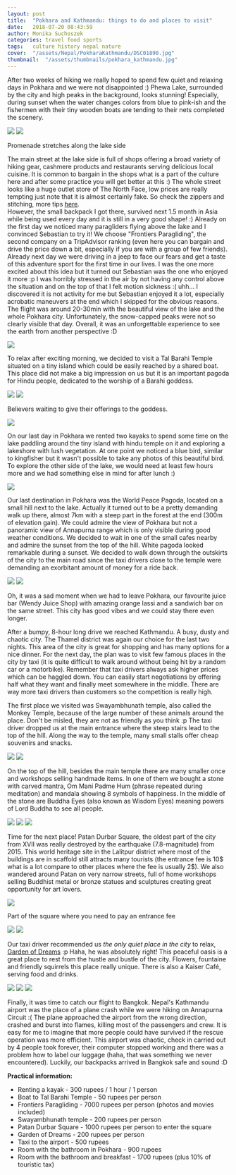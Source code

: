 ```yaml
---
layout: post
title:  "Pokhara and Kathmandu: things to do and places to visit"
date:   2018-07-20 08:43:59
author: Monika Suchoszek
categories: travel food sports
tags:	culture history nepal nature
cover:  "/assets/Nepal/PokharaKathmandu/DSC01890.jpg"
thumbnail:  "/assets/thumbnails/pokhara_kathmandu.jpg"
---
```


After two weeks of hiking we really hoped to spend few quiet and relaxing days in Pokhara and we were not 
disappointed :) Phewa Lake, surrounded by the city and high peaks in the background, looks stunning! Especially, 
during sunset when the water changes colors from blue to pink-ish and the fishermen with their tiny wooden 
boats are tending to their nets completed the scenery.

<img src="/assets/Nepal/PokharaKathmandu/DSC01890.jpg" />
<img src="/assets/Nepal/PokharaKathmandu/IMG_20180318_175312640_HDR.jpg">
<p class="caption">Promenade stretches along the lake side</p>

The main street at the lake side is full of shops offering a broad variety of hiking gear, cashmere products 
and restaurants serving delicious local cuisine. It is common to bargain in the shops what is a part of the 
culture here and after some practice you will get better at this :) The whole street looks like a huge outlet 
store of The North Face, low prices are really tempting just note that it is almost certainly fake. So check 
the zippers and stitching, more tips <a href="https://www.himalayanwonders.com/blog/6-tips-buying-cheap-trekking-gear-kathmandu.html">here</a>.  
However, the small backpack I got there, survived next 1.5 month in Asia while being used every day and it is 
still in a very good shape! :) Already on the first day we noticed many paragliders flying above the lake and 
I convinced Sebastian to try it! We choose  "Frontiers Paragliding", the second company on a TripAdvisor ranking 
(even here you can bargain and drive the price down a bit, especially if you are with a group of few friends). 
Already next day we were driving in a jeep to face our fears and get a taste of this adventure sport for the 
first time in our lives. I was the one more excited about this idea but it turned out Sebastian was the one who 
enjoyed it more :p I was horribly stressed in the air by not having any control above the situation and on the 
top of that I felt motion sickness :( uhh... I discovered it is not activity for me but Sebastian enjoyed it a 
lot, especially acrobatic maneuvers at the end which I skipped for the obvious reasons. The flight was around 
20-30min with the beautiful view of the lake and the whole Pokhara city. Unfortunately, the snow-capped peaks 
were not so clearly visible that day. Overall, it was an unforgettable experience to see the earth from another 
perspective :D

<img src="/assets/Nepal/PokharaKathmandu/G0034109.JPG" />

To relax after exciting morning, we decided to visit a Tal Barahi Temple situated on a tiny island which could 
be easily reached by a shared boat. This place did not make a big impression on us but it is an important pagoda 
for Hindu people, dedicated to the worship of a Barahi goddess.

<img src="/assets/Nepal/PokharaKathmandu/IMG_20180319_164321517.jpg" />
<img src="/assets/Nepal/PokharaKathmandu/DSC01893.jpg" />
<p class="caption">Believers waiting to give their offerings to the goddess.</p>
<img src="/assets/Nepal/PokharaKathmandu/DSC01899.jpg" />

On our last day in Pokhara we rented two kayaks to spend some time on the lake paddling around the tiny 
island with hindu temple on it and exploring a lakeshore with lush vegetation. At one point we noticed a 
blue bird, similar to kingfisher but it wasn't possible to take any photos of this beautiful bird. To explore 
the other side of the lake, we would need at least few hours more and we had something else in mind for after
lunch :)

<img src="/assets/Nepal/PokharaKathmandu/GOPR7781.jpg" />

Our last destination in Pokhara was the World Peace Pagoda, located on a small hill next to the lake. Actually it turned
out to be a pretty demanding walk up there, almost 7km with a steep part in the forest at the end (300m of elevation
gain). We could admire the view of Pokhara but not a panoramic view of Annapurna range which is only visible during
good weather conditions. We decided to wait in one of the small cafes nearby and admire the sunset from the top of
the hill. White pagoda looked remarkable during a sunset. We decided to walk down through the outskirts of the 
city to the main road since the taxi drivers close to the temple were demanding an exorbitant amount of money for
a ride back.

<img src="/assets/Nepal/PokharaKathmandu/DSC01924.1.jpg">
<img src="/assets/Nepal/PokharaKathmandu/DSC01922.jpg">

Oh, it was a sad moment when we had to leave Pokhara, our favourite juice bar (Wendy Juice Shop) with amazing 
orange lassi and a sandwich bar on the same street. This city has good vibes and we could stay there even longer.

After a bumpy, 8-hour long drive we reached Kathmandu. A busy, dusty and chaotic city. The Thamel district was again 
our choice for the last two nights. This area of the city is great for shopping and has many options for a 
nice dinner. For the next day, the plan was to visit few famous places in the city by taxi (it is quite difficult 
to walk around without being hit by a random car or a motorbike). Remember that taxi drivers always ask higher 
prices which can be haggled down. You can easily start negotiations by offering half what they want and finally meet 
somewhere in the middle. There are way more taxi drivers than customers so the competition is really high. 

The first place we visited was Swayambhunath temple, also called the Monkey Temple, because of the large number of 
these animals around the place. 
Don't be misled, they are not as friendly as you think :p The taxi driver dropped us at the main entrance where the 
steep stairs lead  to the top of the hill. Along the way to the temple, many small stalls offer cheap souvenirs 
and snacks.

<img src="/assets/Nepal/PokharaKathmandu/DSC01944.jpg">
<img src="/assets/Nepal/PokharaKathmandu/DSC01951.jpg">

On the top of the hill, besides the main temple there are many smaller once and workshops selling handmade items. 
In one of them we bought a stone with carved mantra, Om Mani Padme Hum (phrase repeated during meditation) and 
mandala showing 8 symbols of happiness. In the middle of the stone are Buddha Eyes (also known as Wisdom Eyes) 
meaning powers of Lord Buddha to see all people.

<img src="/assets/Nepal/PokharaKathmandu/IMG_20180322_164116395_HDR1.jpg">
<img src="/assets/Nepal/PokharaKathmandu/DSC01958.jpg">
<img src="/assets/Nepal/PokharaKathmandu/DSC01970.jpg">

Time for the next place! Patan Durbar Square, the oldest part of the city from XVII was really destroyed by the 
earthquake (7.8-magnitude) from 2015. This world heritage site in the Lalitpur district where most of the buildings 
are in scaffold still attracts many tourists (the entrance fee is 10$ what is a lot compare to other places where 
the fee is usually 2$). We also wandered around Patan on very narrow streets, full of home workshops selling 
Buddhist metal or bronze statues and sculptures creating great opportunity for art lovers.

<img src="/assets/Nepal/PokharaKathmandu/DSC01983.jpg">
<p class="caption">Part of the square where you need to pay an entrance fee</p>

<img src="/assets/Nepal/PokharaKathmandu/DSC01979.JPG">
<img src="/assets/Nepal/PokharaKathmandu/DSC01987.JPG">

Our taxi driver recommended us *the only quiet place in the city* to relax, 
<a href="http://www.gardenofdreams.org.np/">Garden of Dreams</a> :p Haha, he was absolutely right! This peaceful 
oasis is a great place to rest from the hustle and bustle of the city. Flowers, fountaine and friendly squirrels 
this place really unique. There is also a Kaiser Café, serving food and drinks.

<img src="/assets/Nepal/PokharaKathmandu/DSC01989.jpg">

<img src="/assets/Nepal/PokharaKathmandu/DSC02005.jpg">
<img src="/assets/Nepal/PokharaKathmandu/DSC01993.jpg">

Finally, it was time to catch our flight to Bangkok. Nepal's Kathmandu airport was the place of a plane crash 
while we were hiking on Annapurna Circuit :( The plane approached the airport from the wrong direction, crashed 
and burst into flames, killing most of the passengers and crew. It is easy for me to imagine that more people 
could have survived if the rescue operation was more efficient. This airport was chaotic, check in carried out 
by 4 people took forever, their computer stopped working and there was a problem how to label our luggage (haha, 
that was something we never encountered). Luckily, our backpacks arrived in Bangkok safe and sound :D


__Practical information:__
  * Renting a kayak - 300 rupees / 1 hour / 1 person
  * Boat to Tal Barahi Temple - 50 rupees per person
  * Frontiers Paragliding - 7000 rupees per person (photos and movies included)
  * Swayambhunath temple - 200 rupees per person
  * Patan Durbar Square - 1000 rupees per person to enter the square
  * Garden of Dreams - 200 rupees per person
  * Taxi to the airport - 500 rupees
  * Room with the bathroom in Pokhara - 900 rupees
  * Room with the bathroom and breakfast - 1700 rupees (plus 10% of touristic tax)
